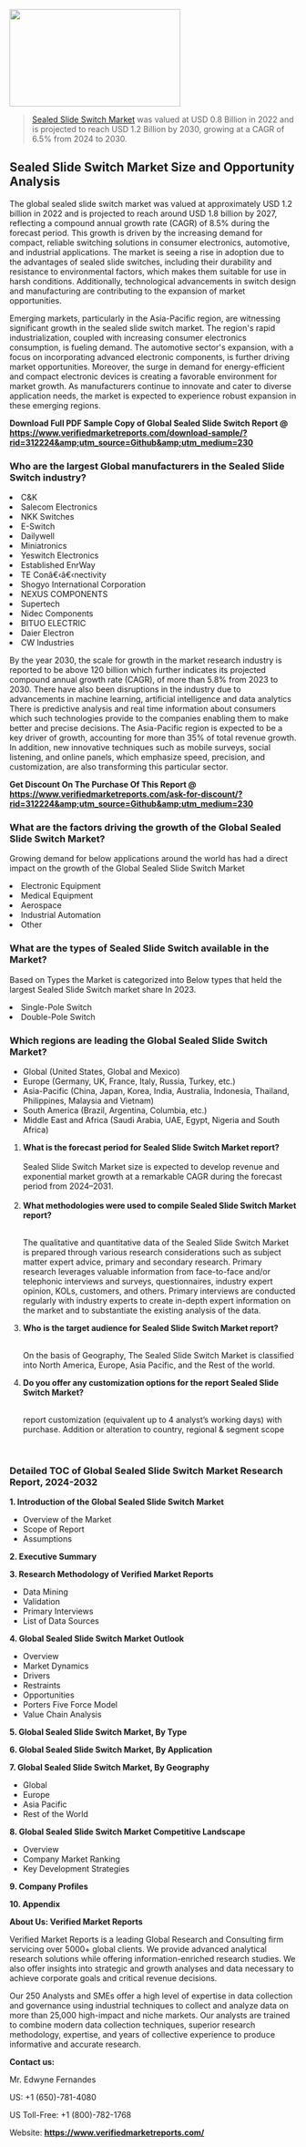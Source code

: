 <img src="https://ffe5etoiles.com/wp-content/uploads/2024/12/MST1-300x171.png" alt="" width="300" height="171" class="alignnone size-medium wp-image-20088" /><blockquote><p><p><a href="https://www.verifiedmarketreports.com/download-sample/?rid=312224&utm_source=Github&utm_medium=230" target="_blank">Sealed Slide Switch Market</a> was valued at USD 0.8 Billion in 2022 and is projected to reach USD 1.2 Billion by 2030, growing at a CAGR of 6.5% from 2024 to 2030.</p></blockquote><p><h2>Sealed Slide Switch Market Size and Opportunity Analysis</h2><p>The global sealed slide switch market was valued at approximately USD 1.2 billion in 2022 and is projected to reach around USD 1.8 billion by 2027, reflecting a compound annual growth rate (CAGR) of 8.5% during the forecast period. This growth is driven by the increasing demand for compact, reliable switching solutions in consumer electronics, automotive, and industrial applications. The market is seeing a rise in adoption due to the advantages of sealed slide switches, including their durability and resistance to environmental factors, which makes them suitable for use in harsh conditions. Additionally, technological advancements in switch design and manufacturing are contributing to the expansion of market opportunities.</p><p>Emerging markets, particularly in the Asia-Pacific region, are witnessing significant growth in the sealed slide switch market. The region's rapid industrialization, coupled with increasing consumer electronics consumption, is fueling demand. The automotive sector's expansion, with a focus on incorporating advanced electronic components, is further driving market opportunities. Moreover, the surge in demand for energy-efficient and compact electronic devices is creating a favorable environment for market growth. As manufacturers continue to innovate and cater to diverse application needs, the market is expected to experience robust expansion in these emerging regions.</p></p><p class=""><strong>Download Full PDF Sample Copy of Global Sealed Slide Switch Report @ <a href="https://www.verifiedmarketreports.com/download-sample/?rid=312224&amp;utm_source=Github&amp;utm_medium=230" target="_blank">https://www.verifiedmarketreports.com/download-sample/?rid=312224&amp;utm_source=Github&amp;utm_medium=230</a></strong></p><h3 id="" class="">Who are the largest Global manufacturers in the Sealed Slide Switch industry?</h3><p><li>C&K</li><li> Salecom Electronics</li><li> NKK Switches</li><li> E-Switch</li><li> Dailywell</li><li> Miniatronics</li><li> Yeswitch Electronics</li><li> Established EnrWay</li><li> TE Conâ€‹â€‹nectivity</li><li> Shogyo International Corporation</li><li> NEXUS COMPONENTS</li><li> Supertech</li><li> Nidec Components</li><li> BITUO ELECTRIC</li><li> Daier Electron</li><li> CW Industries</li></p><div class=""><div class="" dir="" data-message-author-role="" data-message-id="" data-message-model-slug=""><div class=""><div class=""><div class=""><div class="" dir="" data-message-author-role="" data-message-id="" data-message-model-slug=""><div class=""><div class=""><p>By the year 2030, the scale for growth in the market research industry is reported to be above 120 billion which further indicates its projected compound annual growth rate (CAGR), of more than 5.8% from 2023 to 2030. There have also been disruptions in the industry due to advancements in machine learning, artificial intelligence and data analytics There is predictive analysis and real time information about consumers which such technologies provide to the companies enabling them to make better and precise decisions. The Asia-Pacific region is expected to be a key driver of growth, accounting for more than 35% of total revenue growth. In addition, new innovative techniques such as mobile surveys, social listening, and online panels, which emphasize speed, precision, and customization, are also transforming this particular sector.</p><p><strong>Get Discount On The Purchase Of This Report @&nbsp; <a href="https://www.verifiedmarketreports.com/ask-for-discount/?rid=312224&amp;utm_source=Github&amp;utm_medium=230" target="_blank">https://www.verifiedmarketreports.com/ask-for-discount/?rid=312224&amp;utm_source=Github&amp;utm_medium=230</a></strong></p></div></div></div></div></div></div></div></div><h3 id="" class="">What are the factors driving the growth of the Global Sealed Slide Switch Market?</h3><p id="" class="">Growing demand for below applications around the world has had a direct impact on the growth of the Global Sealed Slide Switch Market</p><p id="" class=""><li>Electronic Equipment</li><li> Medical Equipment</li><li> Aerospace</li><li> Industrial Automation</li><li> Other</li></p><h3 id="" class="">What are the types of Sealed Slide Switch available in the Market?</h3><p id="" class="">Based on Types the Market is categorized into Below types that held the largest Sealed Slide Switch market share In 2023.</p><p id="" class=""><li>Single-Pole Switch</li><li> Double-Pole Switch</li></p><h3 id="" class="">Which regions are leading the Global Sealed Slide Switch Market?</h3><ul><li>Global (United States, Global and Mexico)</li><li>Europe (Germany, UK, France, Italy, Russia, Turkey, etc.)</li><li>Asia-Pacific (China, Japan, Korea, India, Australia, Indonesia, Thailand, Philippines, Malaysia and Vietnam)</li><li>South America (Brazil, Argentina, Columbia, etc.)</li><li>Middle East and Africa (Saudi Arabia, UAE, Egypt, Nigeria and South Africa)</li></ul><p><ol><li><strong>What is the forecast period for Sealed Slide Switch Market report?<br /></strong><br /><span data-sheets-root="1" data-sheets-value="{&quot;1&quot;:2,&quot;2&quot;:&quot;XXXX size is expected to develop revenue and exponential market growth at a remarkable CAGR during the forecast period from 2024&ndash;2030.&quot;}" data-sheets-userformat="{&quot;2&quot;:12674,&quot;4&quot;:{&quot;1&quot;:2,&quot;2&quot;:16776960},&quot;10&quot;:2,&quot;11&quot;:0,&quot;15&quot;:&quot;Arial&quot;,&quot;16&quot;:12}">Sealed Slide Switch Market size is expected to develop revenue and exponential market growth at a remarkable CAGR during the forecast period from 2024&ndash;2031.</span><br /><br /></li><li><strong>What methodologies were used to compile Sealed Slide Switch Market report?<br /><br /></strong><p>The qualitative and quantitative data of the&nbsp;Sealed Slide Switch Market is prepared through various research considerations such as subject matter expert advice, primary and secondary research. Primary research leverages valuable information from face-to-face and/or telephonic interviews and surveys, questionnaires, industry expert opinion, KOLs, customers, and others. Primary interviews are conducted regularly with industry experts to create in-depth expert information on the market and to substantiate the existing analysis of the data.&nbsp;</p></li><li><strong>Who is the target audience for Sealed Slide Switch Market report?<br /><br /></strong><p>On the basis of Geography, The&nbsp;Sealed Slide Switch Market is classified into North America, Europe, Asia Pacific, and the Rest of the world.</p></li><li><strong>Do you offer any customization options for the report Sealed Slide Switch Market?<br /><br /></strong><p>report customization (equivalent up to 4 analyst&rsquo;s working days) with purchase. Addition or alteration to country, regional &amp; segment scope</p><p>&nbsp;</p></li></ol></p><h3 id="" class="">Detailed TOC of Global Sealed Slide Switch Market Research Report, 2024-2032</h3><p id="" class=""><strong>1. Introduction of the Global Sealed Slide Switch Market</strong></p><ul><li>Overview of the Market</li><li>Scope of Report</li><li>Assumptions</li></ul><p id="" class=""><strong>2. Executive Summary</strong></p><p id="" class=""><strong>3. Research Methodology of&nbsp;Verified Market Reports</strong></p><ul><li>Data Mining</li><li>Validation</li><li>Primary Interviews</li><li>List of Data Sources</li></ul><p id="" class=""><strong>4. Global Sealed Slide Switch Market Outlook</strong></p><ul><li>Overview</li><li>Market Dynamics</li><li>Drivers</li><li>Restraints</li><li>Opportunities</li><li>Porters Five Force Model</li><li>Value Chain Analysis</li></ul><p id="" class=""><strong>5. Global Sealed Slide Switch Market, By&nbsp;Type</strong></p><p id="" class=""><strong>6. Global Sealed Slide Switch Market, By Application</strong></p><p id="" class=""><strong>7. Global Sealed Slide Switch Market, By Geography</strong></p><ul><li>Global</li><li>Europe</li><li>Asia Pacific</li><li>Rest of the World</li></ul><p id="" class=""><strong>8. Global Sealed Slide Switch Market Competitive Landscape</strong></p><ul><li>Overview</li><li>Company Market Ranking</li><li>Key Development Strategies</li></ul><p id="" class=""><strong>9. Company Profiles</strong></p><p id="" class=""><strong>10. Appendix</strong></p><p id="" class=""><strong>About Us: Verified Market Reports</strong></p><p id="" class="">Verified Market Reports is a leading Global Research and Consulting firm servicing over 5000+ global clients. We provide advanced analytical research solutions while offering information-enriched research studies. We also offer insights into strategic and growth analyses and data necessary to achieve corporate goals and critical revenue decisions.</p><p id="" class="">Our 250 Analysts and SMEs offer a high level of expertise in data collection and governance using industrial techniques to collect and analyze data on more than 25,000 high-impact and niche markets. Our analysts are trained to combine modern data collection techniques, superior research methodology, expertise, and years of collective experience to produce informative and accurate research.</p><p id="" class=""><strong>Contact us:</strong></p><p id="" class="">Mr. Edwyne Fernandes</p><p id="" class="">US: +1 (650)-781-4080</p><p id="" class="">US Toll-Free: +1 (800)-782-1768</p><p id="" class="">Website: <a target="" data-test-app-aware-link=""><strong>https://www.verifiedmarketreports.com/</strong></a></p>

